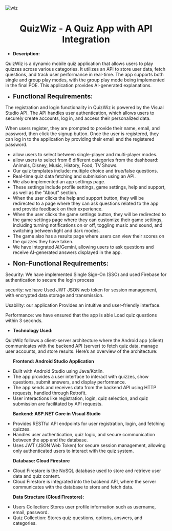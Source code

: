 ![wiz](https://github.com/user-attachments/assets/ec6a29ea-fcfd-4775-a31d-bc0d6e0fd34a)

<div style="text-align: center;">
    <h1>QuizWiz - A Quiz App with API Integration</h1>
</div>

<ul><li><strong>Description:</strong></li></ul>
<p>QuizWiz is a dynamic mobile quiz application that allows users to play quizzes across various categories. It utilizes an API to store user data, fetch questions, and track user performance in real-time. The app supports both single and group play modes, with the group play mode being implemented in the final POE. This application provides AI-generated explanations.</p>

<ul><li><strong style="font-size: 20px;">Functional Requirements:</strong></li></ul>
<p>The registration and login functionality in QuizWiz is powered by the Visual Studio API. The API handles user authentication, which allows users to securely create accounts, log in, and access their personalized data.</p>

<p>When users register, they are prompted to provide their name, email, and password, then click the signup button. Once the user is registered, they can log in to the application by providing their email and the registered password.</p>

<ul>
  <li>allow users to select between single-player and multi-player modes.</li>
  <li>allow users to select from 6 different categories from the dashboard: Animals, Disney, Music, History, Food, TV Shows.</li>
  <li>Our quiz templates include: multiple choice and true/false questions.</li>
  <li>Real-time quiz data fetching and submission using an API.</li>
  <li>We also implemented an app settings page.</li>
  <li>These settings include profile settings, game settings, help and support, as well as the "About" section.</li>
  <li>When the user clicks the help and support button, they will be redirected to a page where they can ask questions related to the app and provide feedback on their experience.</li>
  <li>When the user clicks the game settings button, they will be redirected to the game settings page where they can customize their game settings, including turning notifications on or off, toggling music and sound, and switching between light and dark modes.</li>
  <li>The game also has a results page where users can view their scores on the quizzes they have taken.</li>
  <li>We have integrated AI/Gemini, allowing users to ask questions and receive AI-generated answers displayed in the app.</li>
</ul>

<ul><li><strong style="font-size: 20px;">Non-Functional Requirements:</strong></li></ul>
<p>Security: We have implemented Single Sign-On (SSO) and used Firebase for authentication to secure the login process</p>
<p>security: we have Used JWT JSON web token for session management, with encrypted data storage and transmission.</p>
<p>Usability: our application Provides an intuitive and user-friendly interface.</p>
<p>Performance: we have ensured that the app is able Load quiz questions within 3 seconds.</p>

<ul><li><strong>Technology Used:</strong></li></ul>
<p>QuizWiz follows a client-server architecture where the Android app (client) communicates with the backend API (server) to fetch quiz data, manage user accounts, and store results. Here’s an overview of the architecture:</p>

<ul><strong>Frontend: Android Studio Application</strong></ul>
<ul>
  <li>Built with Android Studio using Java/Kotlin.</li>
  <li>The app provides a user interface to interact with quizzes, show questions, submit answers, and display performance.</li>
  <li>The app sends and receives data from the backend API using HTTP requests, handled through Retrofit.</li>
  <li>User interactions like registration, login, quiz selection, and quiz submission are facilitated by API requests.</li>
</ul>

<ul><strong>Backend: ASP.NET Core in Visual Studio</strong></ul>
<ul>
  <li>Provides RESTful API endpoints for user registration, login, and fetching quizzes.</li>
  <li>Handles user authentication, quiz logic, and secure communication between the app and the database.</li>
  <li>Uses JWT (JSON Web Token) for secure session management, allowing only authenticated users to interact with the quiz system.</li>
</ul>

<ul><strong>Database: Cloud Firestore</strong></ul>
<ul>
  <li>Cloud Firestore is the NoSQL database used to store and retrieve user data and quiz content.</li>
  <li>Cloud Firestore is integrated into the backend API, where the server communicates with the database to store and fetch data.</li>
</ul>

<ul><strong>Data Structure (Cloud Firestore):</strong></ul>
<ul>
  <li>Users Collection: Stores user profile information such as username, email, password.</li>
  <li>Quiz Collection: Stores quiz questions, options, answers, and categories.</li>
</ul>
